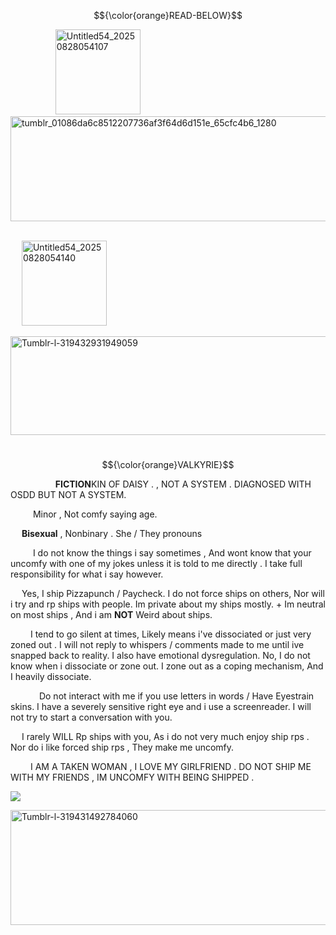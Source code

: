$${\color{orange}READ-BELOW}$$


&emsp; &emsp; &emsp; &emsp; <img width="136" height="136" alt="Untitled54_20250828054107" src="https://github.com/user-attachments/assets/84a09f56-7b0b-4f9f-a7f1-98b5462e7098" /><img width="1280" height="168" alt="tumblr_01086da6c8512207736af3f64d6d151e_65cfc4b6_1280" src="https://github.com/user-attachments/assets/042a0df5-44cb-468b-b648-bcd83fd35c09" />

&emsp; &emsp; &emsp; &emsp;&emsp; &emsp; &emsp; &emsp; &emsp;&emsp; &emsp; &emsp; &emsp; &emsp; &emsp; &emsp; &emsp; &emsp; &emsp; &emsp; &emsp;&emsp; &emsp; &emsp; &emsp; &emsp; &emsp; &emsp; &emsp;  <img width="136" height="136" alt="Untitled54_20250828054140" src="https://github.com/user-attachments/assets/9d2aea2f-3cf7-468b-b3ac-b7aa180ad792" />




<img width="1280" height="158" alt="Tumblr-l-319432931949059" src="https://github.com/user-attachments/assets/d887ec2f-e8c2-42b9-8e01-3cd72ad0d0f4" />


&emsp; &emsp; &emsp; &emsp;&emsp; &emsp; &emsp; &emsp; &emsp; &emsp;&emsp; &emsp; &emsp; &emsp; &emsp; &emsp; &emsp; &emsp; &emsp; &emsp; &emsp; &emsp; &emsp;   $${\color{orange}VALKYRIE}$$

&emsp; &emsp; &emsp; &emsp; **FICTION**KIN OF DAISY . , NOT A SYSTEM . DIAGNOSED WITH OSDD BUT NOT A SYSTEM.

&emsp; &emsp;  Minor , Not comfy saying age. 

&emsp;  **Bisexual** , Nonbinary . She / They pronouns

&emsp; &emsp; I do not know the things i say sometimes , And wont know that your uncomfy with one of my jokes unless it is told to me directly . I take full responsibility for what i say however.

&emsp; Yes, I ship Pizzapunch / Paycheck. I do not force ships on others, Nor will i try and rp ships with people. Im private about my ships mostly. + Im neutral on most ships , And i am **NOT** Weird about ships.

&emsp;&emsp; I tend to go silent at times, Likely means i've dissociated or just very zoned out . I will not reply to whispers / comments made to me until ive snapped back to reality. I also have emotional dysregulation. No, I do not know when i dissociate or zone out. I zone out as a coping mechanism, And I heavily dissociate.

&emsp;&emsp;&emsp; Do not interact with me if you use letters in words / Have Eyestrain skins. I have a severely sensitive right eye and i use a screenreader. I will not try to start a conversation with you.

&emsp; I rarely WILL Rp ships with you, As i do not very much enjoy ship rps . Nor do i like forced ship rps , They make me uncomfy.

&emsp;&emsp; I AM A TAKEN WOMAN , I LOVE MY GIRLFRIEND . DO NOT SHIP ME WITH MY FRIENDS , IM UNCOMFY WITH BEING SHIPPED .

![](https://komarev.com/ghpvc/?username=ELLERN4TE&color=000000&label=DAISIES&style=for-the-badge)

<img width="1280" height="184" alt="Tumblr-l-319431492784060" src="https://github.com/user-attachments/assets/fdd92c06-75fb-4dfe-8e54-87ea37853a9e" />

